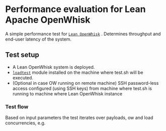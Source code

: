 # Performance evaluation for Lean Apache OpenWhisk
A simple performance test for [`Lean OpenWhisk`](https://github.com/kpavel/incubator-openwhisk/tree/lean) . Determines throughput and end-user latency of the system.

## Test setup
- A Lean OpenWhisk system is deployed.
- [`loadtest`](https://www.npmjs.com/package/loadtest) module installed on the machine where test.sh will be executed.
- (Optional in case OW running on remote machine) SSH password-less access configured (using SSH keys) from machine where test.sh is running to machine where Lean OpenWhisk instance

### Test flow
Based on input parameters the test iterates over payloads, ow and load concurrencies, e.g.
